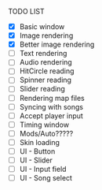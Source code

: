 TODO LIST
- [X] Basic window
- [X] Image rendering
- [X] Better image rendering
- [ ] Text rendering
- [ ] Audio rendering 
- [ ] HitCircle reading
- [ ] Spinner reading
- [ ] Slider reading
- [ ] Rendering map files
- [ ] Syncing with songs 
- [ ] Accept player input 
- [ ] Timing window
- [ ] Mods/Auto?????
- [ ] Skin loading
- [ ] UI - Button
- [ ] UI - Slider
- [ ] UI - Input field
- [ ] UI - Song select